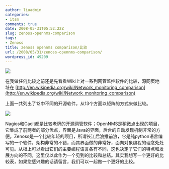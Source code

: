 ```yaml
---
author: liuadmin
categories:
- itsm
comments: true
date: 2008-05-31T05:52:22Z
slug: zenoss-opennms-comparison
tags:
- Zenoss
title: zenoss opennms comparison/比较
url: /2008/05/31/zenoss-opennms-comparison/
wordpress_id: 49209
---
```


![](http://mediasrc.zenoss.com/designimages/logo_ZEN_no_tagline.gif)

在我做任何比较之前还是先看看Wiki上对一系列网管监控软件的比较，源网页地址在 [http://en.wikipedia.org/wiki/Network_monitoring_comparison](http://en.wikipedia.org/wiki/Network_monitoring_comparison)

上面一共列出了12中不同的开源软件，从13个方面以矩阵的方式来做比较。

[![](http://www.martinliu.cn/wp-content/uploads/2008/05/monitoring.jpg)](http://www.martinliu.cn/wp-content/uploads/2008/05/monitoring.jpg)

Nagios和Cacit都是比较老牌的开源网管软件；OpenNMS是稍微点出现的项目，它集成了前两者的部分优点，界面是Java的界面，后台的自动发现机制非常的方便。Zenoss是一个比较年轻的项目，所谓长江后浪推前浪，它是纯python语言编写的一个软件，架构非常的不错，而其界面做的非常好，面向对象编程的理念处处可见。从根上可以看出它们的主要编程语言各有不同，这也决定了它们的特点和发展方向的不同，这里仅以此作为一个见到的比较和总结。其实我想写一个更好的比较表，如果您感兴趣的话请留言，我们可以一起做一个更好的比较。
